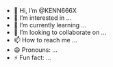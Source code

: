 - 👋 Hi, I’m @KENN666X
- 👀 I’m interested in ...
- 🌱 I’m currently learning ...
- 💞️ I’m looking to collaborate on ...
- 📫 How to reach me ...
- 😄 Pronouns: ...
- ⚡ Fun fact: ...

<!---
KENN666X/KENN666X is a ✨ special ✨ repository because its `README.md` (this file) appears on your GitHub profile.
You can click the Preview link to take a look at your changes.
--->
